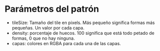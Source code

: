 
# Parámetros del patrón

* tileSize: Tamaño del tile en pixels. Más pequeño significa formas más pequeñas. Un valor por cada capa.
* density: porcentaje de huecos. 100 significa que está todo petado de formas, 0 que no hay ninguna.
* capas: colores en RGBA para cada una de las capas.
